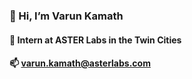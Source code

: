 ### 👋 Hi, I’m Varun Kamath
#### 👀 Intern at ASTER Labs in the Twin Cities
#### 📫 varun.kamath@asterlabs.com
